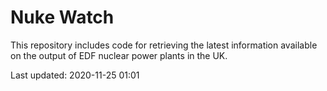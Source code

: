 # Nuke Watch

This repository includes code for retrieving the latest information available on the output of EDF nuclear power plants in the UK.

Last updated: 2020-11-25 01:01